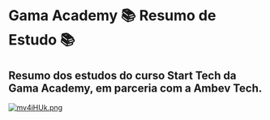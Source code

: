 # Gama Academy 📚 Resumo de Estudo 📚

Resumo dos estudos do curso Start Tech da Gama Academy, em parceria com a Ambev Tech.
---
[![mv4iHUk.png](https://i.imgur.com/mv4iHUk.png)](https://imgur.com/mv4iHUk)
